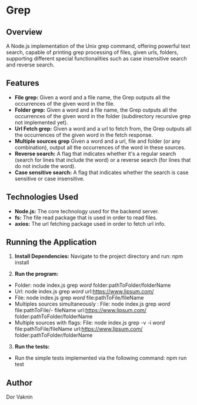 # Grep

## Overview
A Node.js implementation of the Unix grep command, offering powerful text search, capable of printing grep processing of files, given urls, folders, supporting different special functionalities such as case insensitive search and reverse search.

## Features
- **File grep:** Given a word and a file name, the Grep outputs all the occurrences of the given word in the file.
- **Folder grep:** Given a word and a file name, the Grep outputs all the occurrences of the given word in the folder (subdirectory recursive grep not implemented yet).
- **Url Fetch grep:** Given a word and a url to fetch from, the Grep outputs all the occurrences of the given word in the fetch response.
- **Multiple sources grep** Given a word and a url, file and folder (or any combination), output all the occurrences of the word in these sources.
- **Reverse search:** A flag that indicates whether it's a regular search (search for lines that include the word) or a reverse search (for lines that do not include the word).
- **Case sensitive search:** A flag that indicates whether the search is case sensitive or case insensitive.

## Technologies Used
- **Node.js:** The core technology used for the backend server.
- **fs:** The file read package that is used in order to read files.
- **axios:** The url fetching package used in order to fetch url info.

## Running the Application
1. **Install Dependencies:**
Navigate to the project directory and run:
npm install

2. **Run the program:**
- Folder: node index.js grep *word* folder:pathToFolder/folderName
- Url: node index.js grep *word* url:https://www.lipsum.com/
- File: node index.js grep *word* file:pathToFile/fileName
- Multiples sources simultaneously : File: node index.js grep *word* file:pathToFile/- fileName url:https://www.lipsum.com/ folder:pathToFolder/folderName
- Multiple sources with flags: File: node index.js grep -v -i *word* file:pathToFile/fileName url:https://www.lipsum.com/ folder:pathToFolder/folderName

3. **Run the tests:**
- Run the simple tests implemented via the following command: npm run test

## Author
Dor Vaknin
